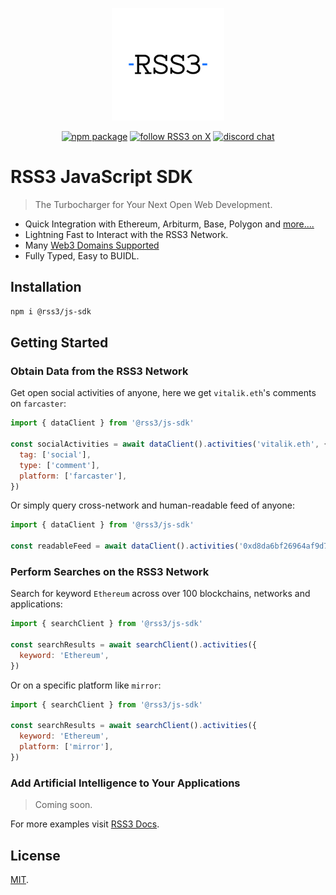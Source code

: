 <!-- markdownlint-disable -->
<p align="center">
  <a href="https://rss3.io" target="_blank" rel="noopener noreferrer">
    <img width="180" src="doc/RSS3.svg" alt="RSS3 logo">
  </a>
</p>
<p align="center">
  <a href="https://npmjs.com/package/@rss3/js-sdk"><img src="https://img.shields.io/npm/v/%40rss3%2Fjs-sdk?style=flat&logo=npm&color=%230072ff" alt="npm package"></a>
  <a href="https://twitter.com/intent/follow?screen_name=rss3_"><img src="https://img.shields.io/twitter/follow/rss3_?color=%230072ff" alt="follow RSS3 on X"></a>
  <a href="https://discord.gg/vfhpMjdbGU"><img src="https://img.shields.io/badge/chat-discord-blue?style=flat&logo=discord&color=%230072ff" alt="discord chat"></a>
</p>
<!-- markdownlint-enable -->

# RSS3 JavaScript SDK

> The Turbocharger for Your Next Open Web Development.

- Quick Integration with Ethereum, Arbiturm, Base, Polygon and [more....](https://docs.rss3.io/docs/supported-networks)
- Lightning Fast to Interact with the RSS3 Network.
- Many [Web3 Domains Supported](https://docs.rss3.io/docs/name-service-resolution)
- Fully Typed, Easy to BUIDL.

## Installation

```bash
npm i @rss3/js-sdk
```

## Getting Started

### Obtain Data from the RSS3 Network

Get open social activities of anyone, here we get `vitalik.eth`'s comments on `farcaster`:

```js
import { dataClient } from '@rss3/js-sdk'

const socialActivities = await dataClient().activities('vitalik.eth', {
  tag: ['social'],
  type: ['comment'],
  platform: ['farcaster'],
})
```

Or simply query cross-network and human-readable feed of anyone:

```js
import { dataClient } from '@rss3/js-sdk'

const readableFeed = await dataClient().activities('0xd8da6bf26964af9d7eed9e03e53415d37aa96045')
```

### Perform Searches on the RSS3 Network

Search for keyword `Ethereum` across over 100 blockchains, networks and applications:

```js
import { searchClient } from '@rss3/js-sdk'

const searchResults = await searchClient().activities({
  keyword: 'Ethereum',
})
```

Or on a specific platform like `mirror`:

```js
import { searchClient } from '@rss3/js-sdk'

const searchResults = await searchClient().activities({
  keyword: 'Ethereum',
  platform: ['mirror'],
})
```

### Add Artificial Intelligence to Your Applications

> Coming soon.

For more examples visit [RSS3 Docs](https://docs.rss3.io/).

## License

[MIT](LICENSE).
